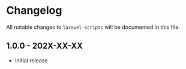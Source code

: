 # Changelog

All notable changes to `laravel-scripts` will be documented in this file.

## 1.0.0 - 202X-XX-XX

- initial release
